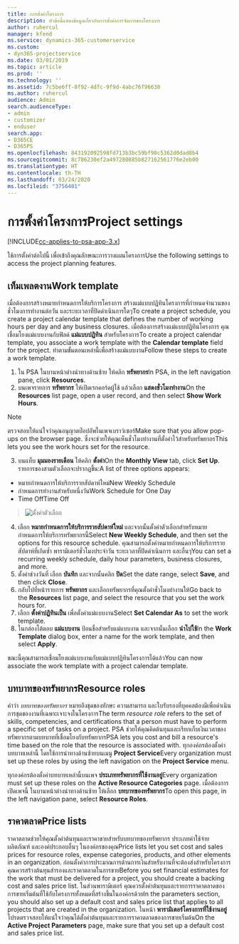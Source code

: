 ```yaml
---
title: การตั้งค่าโครงการ
description: หัวข้อนี้แสดงข้อมูลเกี่ยวกับการตั้งค่าการจัดการของโครงการ
author: ruhercul
manager: kfend
ms.service: dynamics-365-customerservice
ms.custom:
- dyn365-projectservice
ms.date: 03/01/2019
ms.topic: article
ms.prod: ''
ms.technology: ''
ms.assetid: 7c5be6ff-8f92-4dfc-9f9d-4abc76f96638
ms.author: ruhercul
audience: Admin
search.audienceType:
- admin
- customizer
- enduser
search.app:
- D365CE
- D365PS
ms.openlocfilehash: 843192092598fd713b3bc59bf90c5362d0dad8b4
ms.sourcegitcommit: 8c786230ef2a497280885b827162561776e2eb00
ms.translationtype: HT
ms.contentlocale: th-TH
ms.lasthandoff: 03/24/2020
ms.locfileid: "3756401"
---
```

# <a name="project-settings"></a><span data-ttu-id="f56c6-103">การตั้งค่าโครงการ</span><span class="sxs-lookup"><span data-stu-id="f56c6-103">Project settings</span></span>

[!INCLUDE[cc-applies-to-psa-app-3.x](../includes/cc-applies-to-psa-app-3x.md)]

<span data-ttu-id="f56c6-104">ใช้การตั้งค่าต่อไปนี้ เพื่อเข้าถึงคุณลักษณะการวางแผนโครงการ</span><span class="sxs-lookup"><span data-stu-id="f56c6-104">Use the following settings to access the project planning features.</span></span>

## <a name="work-template"></a><span data-ttu-id="f56c6-105">เท็มเพลตงาน</span><span class="sxs-lookup"><span data-stu-id="f56c6-105">Work template</span></span>

<span data-ttu-id="f56c6-106">เมื่อต้องการสร้างหมายกำหนดการให้บริการโครงการ สร้างแม่แบบปฏิทินโครงการที่กำหนดจำนวนของชั่วโมงการทำงานต่อวัน และระยะเวลาที่ปิดดำเนินการใดๆ</span><span class="sxs-lookup"><span data-stu-id="f56c6-106">To create a project schedule, you create a project calendar template that defines the number of working hours per day and any business closures.</span></span> <span data-ttu-id="f56c6-107">เมื่อต้องการสร้างแม่แบบปฏิทินโครงการ คุณเชื่อมโยงแม่แบบงานกับฟิลด์ **แม่แบบปฏิทิน** สำหรับโครงการ</span><span class="sxs-lookup"><span data-stu-id="f56c6-107">To create a project calendar template, you associate a work template with the **Calendar template** field for the project.</span></span> <span data-ttu-id="f56c6-108">ทำตามขั้นตอนเหล่านี้เพื่อสร้างแม่แบบงาน</span><span class="sxs-lookup"><span data-stu-id="f56c6-108">Follow these steps to create a work template.</span></span>

1. <span data-ttu-id="f56c6-109">ใน PSA ในบานหน้าต่างนำทางด้านซ้าย ให้คลิก **ทรัพยากร**</span><span class="sxs-lookup"><span data-stu-id="f56c6-109">In PSA, in the left navigation pane, click **Resources**.</span></span> 
2. <span data-ttu-id="f56c6-110">บนเพจรายการ **ทรัพยากร** ให้เปิดเรกคอร์ดผู้ใช้ แล้วเลือก **แสดงชั่วโมงทำงาน**</span><span class="sxs-lookup"><span data-stu-id="f56c6-110">On the **Resources** list page, open a user record, and then select **Show Work Hours**.</span></span>

  > [!NOTE]
  > <span data-ttu-id="f56c6-111">ตรวจสอบให้แน่ใจว่าคุณอนุญาตป๊อปอัพในเพจเบราว์เซอร์</span><span class="sxs-lookup"><span data-stu-id="f56c6-111">Make sure that you allow pop-ups on the browser page.</span></span> <span data-ttu-id="f56c6-112">ซึ่งจะช่วยให้คุณเห็นชั่วโมงทำงานที่ตั้งค่าไว้สำหรับทรัพยากร</span><span class="sxs-lookup"><span data-stu-id="f56c6-112">This lets you see the work hours set for the resource.</span></span>
  
3. <span data-ttu-id="f56c6-113">บนแท็บ **มุมมองรายเดือน** ให้คลิก **ตั้งค่า**</span><span class="sxs-lookup"><span data-stu-id="f56c6-113">On the **Monthly View** tab, click **Set Up**.</span></span> <span data-ttu-id="f56c6-114">รายการของสามตัวเลือกจะปรากฏขึ้น:</span><span class="sxs-lookup"><span data-stu-id="f56c6-114">A list of three options appears:</span></span> 

  - <span data-ttu-id="f56c6-115">หมายกำหนดการให้บริการรายสัปดาห์ใหม่</span><span class="sxs-lookup"><span data-stu-id="f56c6-115">New Weekly Schedule</span></span>
  - <span data-ttu-id="f56c6-116">กำหนดการทำงานสำหรับหนึ่งวัน</span><span class="sxs-lookup"><span data-stu-id="f56c6-116">Work Schedule for One Day</span></span>
  - <span data-ttu-id="f56c6-117">Time Off</span><span class="sxs-lookup"><span data-stu-id="f56c6-117">Time Off</span></span>

> ![ตั้งค่าตัวเลือก](media/project-13.png)

4. <span data-ttu-id="f56c6-119">เลือก **หมายกำหนดการให้บริการรายสัปดาห์ใหม่** และจากนั้นตั้งค่าตัวเลือกสำหรับหมายกำหนดการให้บริการทรัพยากรนี้</span><span class="sxs-lookup"><span data-stu-id="f56c6-119">Select **New Weekly Schedule**, and then set the options for this resource schedule.</span></span> <span data-ttu-id="f56c6-120">คุณสามารถตั้งค่าหมายกำหนดการให้บริการรายสัปดาห์ที่เกิดซ้ำ พารามิเตอร์ชั่วโมงประจำวัน ระยะเวลาที่ปิดดำเนินการ และอื่นๆ</span><span class="sxs-lookup"><span data-stu-id="f56c6-120">You can set a recurring weekly schedule, daily hour parameters, business closures, and more.</span></span>
5. <span data-ttu-id="f56c6-121">ตั้งค่าช่วงวันที่ เลือก **บันทึก** และจากนั้นคลิก **ปิด**</span><span class="sxs-lookup"><span data-stu-id="f56c6-121">Set the date range, select **Save**, and then click **Close**.</span></span> 
6. <span data-ttu-id="f56c6-122">กลับไปที่หน้ารายการ **ทรัพยากร** และเลือกทรัพยากรที่คุณตั้งค่าชั่วโมงทำงานให้</span><span class="sxs-lookup"><span data-stu-id="f56c6-122">Go back to the **Resources** list page, and select the resource that you set the work hours for.</span></span> 
7. <span data-ttu-id="f56c6-123">เลือก **ตั้งค่าปฏิทินเป็น** เพื่อตั้งค่าแม่แบบงาน</span><span class="sxs-lookup"><span data-stu-id="f56c6-123">Select **Set Calendar As** to set the work template.</span></span> 
8. <span data-ttu-id="f56c6-124">ในกล่องโต้ตอบ **แม่แบบงาน** ป้อนชื่อสำหรับแม่แบบงาน และจากนั้นเลือก **นำไปใช้**</span><span class="sxs-lookup"><span data-stu-id="f56c6-124">In the **Work Template** dialog box, enter a name for the work template, and then select **Apply**.</span></span> 

<span data-ttu-id="f56c6-125">ขณะนี้คุณสามารถเชื่อมโยงแม่แบบงานกับแม่แบบปฏิทินโครงการได้แล้ว</span><span class="sxs-lookup"><span data-stu-id="f56c6-125">You can now associate the work template with a project calendar template.</span></span>

## <a name="resource-roles"></a><span data-ttu-id="f56c6-126">บทบาทของทรัพยากร</span><span class="sxs-lookup"><span data-stu-id="f56c6-126">Resource roles</span></span>

<span data-ttu-id="f56c6-127">คำว่า *บทบาทของทรัพยากร* หมายถึงชุดของทักษะ ความสามารถ และใบรับรองที่บุคคลต้องมีเพื่อดำเนินการชุดของงานที่เฉพาะเจาะจงในโครงการ</span><span class="sxs-lookup"><span data-stu-id="f56c6-127">The term *resource role* refers to the set of skills, competencies, and certifications that a person must have to perform a specific set of tasks on a project.</span></span> <span data-ttu-id="f56c6-128">PSA ช่วยให้คุณคิดต้นทุนและเรียกเก็บเงินเวลาของทรัพยากรตามบทบาทที่เชื่อมโยงกับทรัพยากร</span><span class="sxs-lookup"><span data-stu-id="f56c6-128">PSA lets you cost and bill a resource's time based on the role that the resource is associated with.</span></span> <span data-ttu-id="f56c6-129">ทุกองค์กรต้องตั้งค่าบทบาทเหล่านี้ โดยใช้การนำทางด้านซ้ายบนเมนู **Project Service**</span><span class="sxs-lookup"><span data-stu-id="f56c6-129">Every organization must set up these roles by using the left navigation on the **Project Service** menu.</span></span>

<span data-ttu-id="f56c6-130">ทุกองค์กรต้องตั้งค่าบทบาทเหล่านี้บนเพจ **ประเภททรัพยากรที่ใช้งานอยู่**</span><span class="sxs-lookup"><span data-stu-id="f56c6-130">Every organization must set up these roles on the **Active Resource Categories** page.</span></span> <span data-ttu-id="f56c6-131">เมื่อต้องการเปิดเพจนี้ ในบานหน้าต่างนำทางด้านซ้าย ให้เลือก **บทบาทของทรัพยากร**</span><span class="sxs-lookup"><span data-stu-id="f56c6-131">To open this page, in the left navigation pane, select **Resource Roles**.</span></span>

## <a name="price-lists"></a><span data-ttu-id="f56c6-132">ราคาตลาด</span><span class="sxs-lookup"><span data-stu-id="f56c6-132">Price lists</span></span>

<span data-ttu-id="f56c6-133">ราคาตลาดช่วยให้คุณตั้งค่าต้นทุนและราคาขายสำหรับบทบาทของทรัพยากร ประเภทค่าใช้จ่าย ผลิตภัณฑ์ และองค์ประกอบอื่นๆ ในองค์กรของคุณ</span><span class="sxs-lookup"><span data-stu-id="f56c6-133">Price lists let you set cost and sales prices for resource roles, expense categories, products, and other elements in an organization.</span></span> <span data-ttu-id="f56c6-134">ก่อนตั้งค่าการประมาณการด้านการเงินสำหรับงานที่จะต้องส่งสำหรับโครงการ คุณควรสร้างต้นทุนสำรองและราคาตลาดในการขาย</span><span class="sxs-lookup"><span data-stu-id="f56c6-134">Before you set financial estimates for the work that must be delivered for a project, you should create a backing cost and sales price list.</span></span> <span data-ttu-id="f56c6-135">ในส่วนพารามิเตอร์ คุณควรตั้งค่าต้นทุนและรายการราคาตลาดของการขายเริ่มต้นที่ใช้กับโครงการทั้งหมดที่สร้างขึ้นในองค์กรด้วย</span><span class="sxs-lookup"><span data-stu-id="f56c6-135">In the parameters section, you should also set up a default cost and sales price list that applies to all projects that are created in the organization.</span></span> <span data-ttu-id="f56c6-136">ในหน้า **พารามิเตอร์โครงการที่ใช้งานอยู่** โปรดตรวจสอบให้แน่ใจว่าคุณได้ตั้งค่าต้นทุนและรายการราคาตลาดของการขายเริ่มต้น</span><span class="sxs-lookup"><span data-stu-id="f56c6-136">On the **Active Project Parameters** page, make sure that you set up a default cost and sales price list.</span></span>
